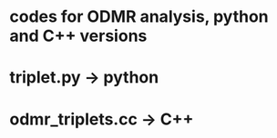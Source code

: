 # codes for ODMR analysis, python and C++ versions 
# triplet.py -> python 
# odmr_triplets.cc -> C++ 
# 

